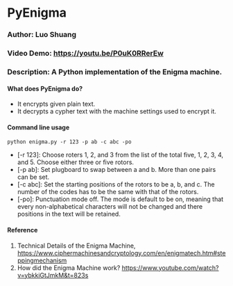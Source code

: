 # PyEnigma
### Author: Luo Shuang
### Video Demo:  https://youtu.be/P0uK0RRerEw
### Description: A Python implementation of the Enigma machine.

#### What does PyEnigma do?
- It encrypts given plain text.
- It decrypts a cypher text with the machine settings used to encrypt it.

#### Command line usage
~~~ 
python enigma.py -r 123 -p ab -c abc -po
~~~ 
- [-r 123]: Choose roters 1, 2, and 3 from the list of the total five, 1, 2, 3, 4, and 5. Choose either three or five rotors.
- [-p ab]: Set plugboard to swap between a and b. More than one pairs can be set.
- [-c abc]: Set the starting positions of the rotors to be a, b, and c. The number of the codes has to be the same with that of the rotors.
- [-po]: Punctuation mode off. The mode is default to be on, meaning that every non-alphabetical characters will not be changed and there positions in the text will be retained.

#### Reference
1. Technical Details of the Enigma Machine, https://www.ciphermachinesandcryptology.com/en/enigmatech.htm#steppingmechanism
2. How did the Enigma Machine work? https://www.youtube.com/watch?v=ybkkiGtJmkM&t=823s
